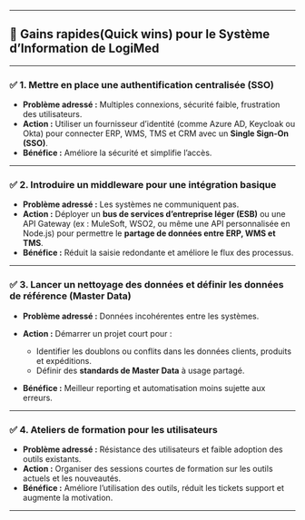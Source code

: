 
---

## 🚀 Gains rapides(Quick wins) pour le Système d’Information de LogiMed

---

### ✅ **1. Mettre en place une authentification centralisée (SSO)**

* **Problème adressé :** Multiples connexions, sécurité faible, frustration des utilisateurs.
* **Action :** Utiliser un fournisseur d’identité (comme Azure AD, Keycloak ou Okta) pour connecter ERP, WMS, TMS et CRM avec un **Single Sign-On (SSO)**.
* **Bénéfice :** Améliore la sécurité et simplifie l’accès.

---

### ✅ **2. Introduire un middleware pour une intégration basique**

* **Problème adressé :** Les systèmes ne communiquent pas.
* **Action :** Déployer un **bus de services d’entreprise léger (ESB)** ou une API Gateway (ex : MuleSoft, WSO2, ou même une API personnalisée en Node.js) pour permettre le **partage de données entre ERP, WMS et TMS**.
* **Bénéfice :** Réduit la saisie redondante et améliore le flux des processus.

---

### ✅ **3. Lancer un nettoyage des données et définir les données de référence (Master Data)**

* **Problème adressé :** Données incohérentes entre les systèmes.
* **Action :** Démarrer un projet court pour :

  * Identifier les doublons ou conflits dans les données clients, produits et expéditions.
  * Définir des **standards de Master Data** à usage partagé.
* **Bénéfice :** Meilleur reporting et automatisation moins sujette aux erreurs.

---

### ✅ **4. Ateliers de formation pour les utilisateurs**

* **Problème adressé :** Résistance des utilisateurs et faible adoption des outils existants.
* **Action :** Organiser des sessions courtes de formation sur les outils actuels et les nouveautés.
* **Bénéfice :** Améliore l’utilisation des outils, réduit les tickets support et augmente la motivation.

---
